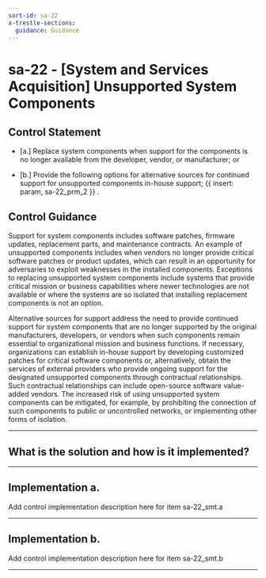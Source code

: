 ```yaml
---
sort-id: sa-22
x-trestle-sections:
  guidance: Guidance
---
```


# sa-22 - \[System and Services Acquisition\] Unsupported System Components

## Control Statement

- \[a.\] Replace system components when support for the components is no longer available from the developer, vendor, or manufacturer; or

- \[b.\] Provide the following options for alternative sources for continued support for unsupported components in-house support;  {{ insert: param, sa-22_prm_2 }} .

## Control Guidance

Support for system components includes software patches, firmware updates, replacement parts, and maintenance contracts. An example of unsupported components includes when vendors no longer provide critical software patches or product updates, which can result in an opportunity for adversaries to exploit weaknesses in the installed components. Exceptions to replacing unsupported system components include systems that provide critical mission or business capabilities where newer technologies are not available or where the systems are so isolated that installing replacement components is not an option.

Alternative sources for support address the need to provide continued support for system components that are no longer supported by the original manufacturers, developers, or vendors when such components remain essential to organizational mission and business functions. If necessary, organizations can establish in-house support by developing customized patches for critical software components or, alternatively, obtain the services of external providers who provide ongoing support for the designated unsupported components through contractual relationships. Such contractual relationships can include open-source software value-added vendors. The increased risk of using unsupported system components can be mitigated, for example, by prohibiting the connection of such components to public or uncontrolled networks, or implementing other forms of isolation.

______________________________________________________________________

## What is the solution and how is it implemented?

<!-- Please leave this section blank and enter implementation details in the parts below. -->

______________________________________________________________________

## Implementation a.

Add control implementation description here for item sa-22_smt.a

______________________________________________________________________

## Implementation b.

Add control implementation description here for item sa-22_smt.b

______________________________________________________________________
